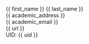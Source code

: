{{ first_name }} {{ last_name }}  
{{ academic_address }}  
{{ academic_email }}  
{{ url }}  
UID: {{ uid }}  
